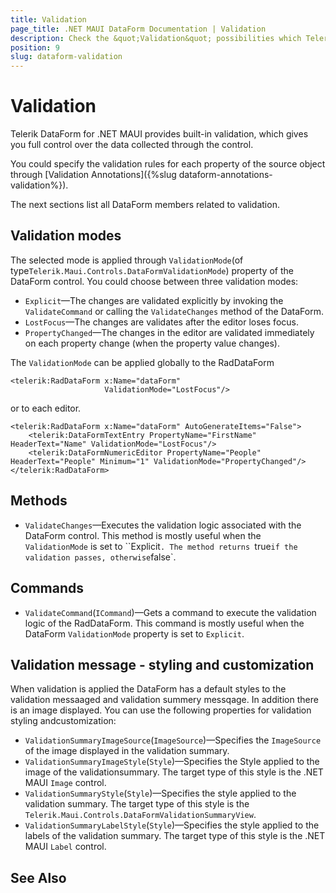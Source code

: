 ```yaml
---
title: Validation
page_title: .NET MAUI DataForm Documentation | Validation
description: Check the &quot;Validation&quot; possibilities which Telerik DataForm for .NET MAUI control provides.
position: 9
slug: dataform-validation
---
```


# Validation

Telerik DataForm for .NET MAUI provides built-in validation, which gives you full control over the data collected through the control. 

You could specify the validation rules for each property of the source object through [Validation Annotations]({%slug dataform-annotations-validation%}).

The next sections list all DataForm members related to validation.

## Validation modes

The selected mode is applied through `ValidationMode`(of type`Telerik.Maui.Controls.DataFormValidationMode`) property of the DataForm control. You could choose between three validation modes:

* `Explicit`&mdash;The changes are validated explicitly by invoking the `ValidateCommand` or calling the `ValidateChanges` method of the DataForm.
* `LostFocus`&mdash;The changes are validates after the editor loses focus.
* `PropertyChanged`&mdash;The changes in the editor are validated immediately on each property change (when the property value changes).

The `ValidationMode` can be applied globally to the RadDataForm 

```XAML
<telerik:RadDataForm x:Name="dataForm"
                     ValidationMode="LostFocus"/>
```

or to each editor. 

```XAML
<telerik:RadDataForm x:Name="dataForm" AutoGenerateItems="False">
    <telerik:DataFormTextEntry PropertyName="FirstName" HeaderText="Name" ValidationMode="LostFocus"/>
    <telerik:DataFormNumericEditor PropertyName="People" HeaderText="People" Minimum="1" ValidationMode="PropertyChanged"/>
</telerik:RadDataForm>
```

## Methods

* `ValidateChanges`&mdash;Executes the validation logic associated with the DataForm control. This method is mostly useful when the `ValidationMode` is set to ``Explicit`.
The method returns `true` if the validation passes, otherwise `false`.

## Commands

* `ValidateCommand`(`ICommand`)&mdash;Gets a command to execute the validation logic of the RadDataForm. This command is mostly useful when the DataForm `ValidationMode` property is set to `Explicit`.

## Validation message - styling and customization

When validation is applied the DataForm has a default styles to the validation messaaged and validation summery messqage. In addition there is an image displayed. You can use the following properties for validation styling andcustomization:

* `ValidationSummaryImageSource`(`ImageSource`)&mdash;Specifies the `ImageSource` of the image displayed in the validation summary.
* `ValidationSummaryImageStyle`(`Style`)&mdash;Specifies the Style applied to the image of the validationsummary. The target type of this style is the .NET MAUI `Image` control.
* `ValidationSummaryStyle`(`Style`)&mdash;Specifies the style applied to the validation summary. The target type of this style is the `Telerik.Maui.Controls.DataFormValidationSummaryView`.         
* `ValidationSummaryLabelStyle`(`Style`)&mdash;Specifies the style applied to the labels of the validation summary. The target type of this style is the .NET MAUI `Label` control.
        

## See Also

